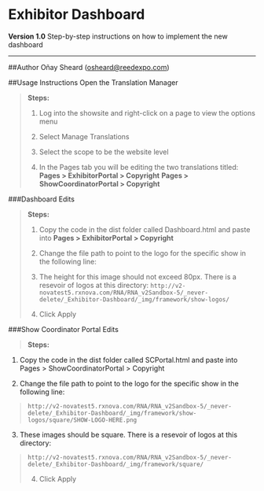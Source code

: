 # Exhibitor Dashboard
**Version 1.0**
Step-by-step instructions on how to implement the new dashboard

----------

##Author
Oñay Sheard (osheard@reedexpo.com)

##Usage Instructions
Open the Translation Manager

> **Steps:**
>
> 1. Log into the showsite and right-click on a page to view the options menu
> 
> 2. Select Manage Translations
>
> 3. Select the scope to be the website level
> 
> 4. In the Pages tab you will be editing the two translations titled:
>   **Pages > ExhibitorPortal > Copyright**
> **Pages > ShowCoordinatorPortal > Copyright**

###Dashboard Edits

>**Steps:**
>
>1. Copy the code in the dist folder called Dashboard.html and paste into **Pages > ExhibitorPortal > Copyright**
>
>2. Change the file path to point to the logo for the specific show in the following line:
>
>3. The height for this image should not exceed 80px. There is a resevoir of logos at this directory:
>`http://v2-novatest5.rxnova.com/RNA/RNA_v2Sandbox-5/_never-delete/_Exhibitor-Dashboard/_img/framework/show-logos/`
>
>4. Click Apply
 


###Show Coordinator Portal Edits

>**Steps:**
1. Copy the code in the dist folder called SCPortal.html and paste into Pages > ShowCoordinatorPortal > Copyright
>
2. Change the file path to point to the logo for the specific show in the following line:
>`http://v2-novatest5.rxnova.com/RNA/RNA_v2Sandbox-5/_never-delete/_Exhibitor-Dashboard/_img/framework/show-logos/square/SHOW-LOGO-HERE.png`
>
3. These images should be square. There is a resevoir of logos at this directory:
>`http://v2-novatest5.rxnova.com/RNA/RNA_v2Sandbox-5/_never-delete/_Exhibitor-Dashboard/_img/framework/square/`
>
>4. Click Apply
